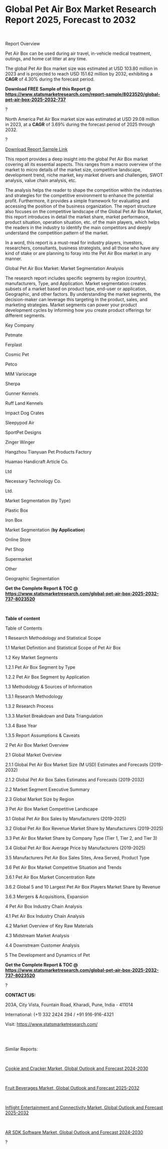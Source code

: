 <h1>Global Pet Air Box Market Research Report 2025, Forecast to 2032</h1><br/><p>Report Overview</p>
 
 
 
 <p>Pet Air Box can be used during air travel, in-vehicle medical treatment, outings, and home cat litter at any time.</p>
 
 
 
 <p>The global Pet Air Box market size was estimated at USD 103.80 million in 2023 and is projected to reach USD 151.62 million by 2032, exhibiting a <strong>CAGR</strong> of 4.30% during the forecast period.</p>
 
 
 
 <div><b>Download FREE Sample of this Report @ <a href="https://www.statsmarketresearch.com/download-free-sample/8023520/global-pet-air-box-2025-2032-737">https://www.statsmarketresearch.com/report-sample/8023520/global-pet-air-box-2025-2032-737</a></b></div>
 
 
 
 <p>? </p>
 
 
 
 <p>North America Pet Air Box market size was estimated at USD 29.08 million in 2023, at a <strong>CAGR</strong> of 3.69% during the forecast period of 2025 through 2032.</p>
 
 
 
 <p>? </p>
 
 
 
 <p><a href="https://www.statsmarketresearch.com/download-free-sample/8023520/global-pet-air-box-2025-2032-737">Download Report Sample Link</a></p>
 
 
 
 <p>This report provides a deep insight into the global Pet Air Box market covering all its essential aspects. This ranges from a macro overview of the market to micro details of the market size, competitive landscape, development trend, niche market, key market drivers and challenges, SWOT analysis, value chain analysis, etc.</p>
 
 
 
 <p>The analysis helps the reader to shape the competition within the industries and strategies for the competitive environment to enhance the potential profit. Furthermore, it provides a simple framework for evaluating and accessing the position of the business organization. The report structure also focuses on the competitive landscape of the Global Pet Air Box Market, this report introduces in detail the market share, market performance, product situation, operation situation, etc. of the main players, which helps the readers in the industry to identify the main competitors and deeply understand the competition pattern of the market.</p>
 
 
 
 <p>In a word, this report is a must-read for industry players, investors, researchers, consultants, business strategists, and all those who have any kind of stake or are planning to foray into the Pet Air Box market in any manner.</p>
 
 
 
 <p>Global Pet Air Box Market: Market Segmentation Analysis</p>
 
 
 
 <p>The research report includes specific segments by region (country), manufacturers, Type, and Application. Market segmentation creates subsets of a market based on product type, end-user or application, Geographic, and other factors. By understanding the market segments, the decision-maker can leverage this targeting in the product, sales, and marketing strategies. Market segments can power your product development cycles by informing how you create product offerings for different segments.</p>
 
 
 
 <p>Key Company</p>
 
 
 
 <p>Petmate</p>
 
 
 
 <p>Ferplast</p>
 
 
 
 <p>Cosmic Pet</p>
 
 
 
 <p>Petco</p>
 
 
 
 <p>MIM Variocage</p>
 
 
 
 <p>Sherpa</p>
 
 
 
 <p>Gunner Kennels</p>
 
 
 
 <p>Ruff Land Kennels</p>
 
 
 
 <p>Impact Dog Crates</p>
 
 
 
 <p>Sleepypod Air</p>
 
 
 
 <p>SportPet Designs</p>
 
 
 
 <p>Zinger Winger</p>
 
 
 
 <p>Hangzhou Tianyuan Pet Products Factory</p>
 
 
 
 <p>Huamao Handicraft Article Co.</p>
 
 
 
 <p>Ltd</p>
 
 
 
 <p>Necessary Technology Co.</p>
 
 
 
 <p>Ltd.</p>
 
 
 
 <p>Market Segmentation (by Type)</p>
 
 
 
 <p>Plastic Box</p>
 
 
 
 <p>Iron Box</p>
 
 
 
 <p>Market Segmentation (<strong>by Application</strong>)</p>
 
 
 
 <p>Online Store</p>
 
 
 
 <p>Pet Shop</p>
 
 
 
 <p>Supermarket</p>
 
 
 
 <p>Other</p>
 
 
 
 <p>Geographic Segmentation</p>
 
 
 
 <div><b>Get the Complete Report & TOC @ <a href="https://www.statsmarketresearch.com/global-pet-air-box-2025-2032-737-8023520">https://www.statsmarketresearch.com/global-pet-air-box-2025-2032-737-8023520</a></b></div>
 
 
 
 <p><br />
 
 <b>Table of content</b></p>
 
 
 
 <p>Table of Contents<br />
 
 1 Research Methodology and Statistical Scope<br />
 
 1.1 Market Definition and Statistical Scope of Pet Air Box<br />
 
 1.2 Key Market Segments<br />
 
 1.2.1 Pet Air Box Segment by Type<br />
 
 1.2.2 Pet Air Box Segment by Application<br />
 
 1.3 Methodology & Sources of Information<br />
 
 1.3.1 Research Methodology<br />
 
 1.3.2 Research Process<br />
 
 1.3.3 Market Breakdown and Data Triangulation<br />
 
 1.3.4 Base Year<br />
 
 1.3.5 Report Assumptions & Caveats<br />
 
 2 Pet Air Box Market Overview<br />
 
 2.1 Global Market Overview<br />
 
 2.1.1 Global Pet Air Box Market Size (M USD) Estimates and Forecasts (2019-2032)<br />
 
 2.1.2 Global Pet Air Box Sales Estimates and Forecasts (2019-2032)<br />
 
 2.2 Market Segment Executive Summary<br />
 
 2.3 Global Market Size by Region<br />
 
 3 Pet Air Box Market Competitive Landscape<br />
 
 3.1 Global Pet Air Box Sales by Manufacturers (2019-2025)<br />
 
 3.2 Global Pet Air Box Revenue Market Share by Manufacturers (2019-2025)<br />
 
 3.3 Pet Air Box Market Share by Company Type (Tier 1, Tier 2, and Tier 3)<br />
 
 3.4 Global Pet Air Box Average Price by Manufacturers (2019-2025)<br />
 
 3.5 Manufacturers Pet Air Box Sales Sites, Area Served, Product Type<br />
 
 3.6 Pet Air Box Market Competitive Situation and Trends<br />
 
 3.6.1 Pet Air Box Market Concentration Rate<br />
 
 3.6.2 Global 5 and 10 Largest Pet Air Box Players Market Share by Revenue<br />
 
 3.6.3 Mergers & Acquisitions, Expansion<br />
 
 4 Pet Air Box Industry Chain Analysis<br />
 
 4.1 Pet Air Box Industry Chain Analysis<br />
 
 4.2 Market Overview of Key Raw Materials<br />
 
 4.3 Midstream Market Analysis<br />
 
 4.4 Downstream Customer Analysis<br />
 
 5 The Development and Dynamics of Pet</p>
 
 
 
 <div><b>Get the Complete Report & TOC @ <a href="https://www.statsmarketresearch.com/global-pet-air-box-2025-2032-737-8023520">https://www.statsmarketresearch.com/global-pet-air-box-2025-2032-737-8023520</a></b></div>
 
 
 
 <p>? </p>
 
 
 
 <p><b>CONTACT US:</b><br />
 
 203A, City Vista, Fountain Road, Kharadi, Pune, India - 411014<br />
 
 International: (+1) 332 2424 294 / +91 916-916-4321<br />
 
 Visit: <a href="https://www.statsmarketresearch.com/">https://www.statsmarketresearch.com/</a><br />
 
 <br />
 
 <br />
 
 Similar Reports:<br />
 
 <br />
 
 <a href="https://www.statsmarketresearch.com/global-cookie-cracker-forecast-2024-2030-189-8019497">Cookie and Cracker Market, Global Outlook and Forecast 2024-2030</a><br />
 
 <br />
 
 <a href="https://www.statsmarketresearch.com/global-fruit-beverages-forecast-2024-2030-803-8019817">Fruit Beverages Market, Global Outlook and Forecast 2025-2032</a><br />
 
 <br />
 
 <a href="https://www.statsmarketresearch.com/global-inflight-entertainment-connectivity-forecast-2025-2032-55-8035340">Inflight Entertainment and Connectivity Market, Global Outlook and Forecast 2025-2032</a><br />
 
 <br />
 
 <a href="https://www.statsmarketresearch.com/global-ar-sdk-software-forecast-2024-2030-160-8019957">AR SDK Software Market, Global Outlook and Forecast 2024-2030</a><br />
 
 ? </p>